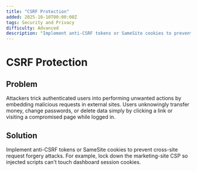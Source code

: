 ```yaml
---
title: "CSRF Protection"
added: 2025-10-10T00:00:00Z
tags: Security and Privacy
difficulty: Advanced
description: "Implement anti-CSRF tokens or SameSite cookies to prevent cross-site request forgery attacks."
---
```

# CSRF Protection

## Problem

Attackers trick authenticated users into performing unwanted actions by embedding malicious requests in external sites. Users unknowingly transfer money, change passwords, or delete data simply by clicking a link or visiting a compromised page while logged in.

## Solution

Implement anti-CSRF tokens or SameSite cookies to prevent cross-site request forgery attacks. For example, lock down the marketing-site CSP so injected scripts can't touch dashboard session cookies.
